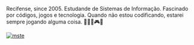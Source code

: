 Recifense, since 2005. Estudande de Sistemas de Informação. Fascinado por 
códigos, jogos e tecnologia. Quando não estou codificando, 
estarei sempre jogando alguma coisa. 👨🏻‍💻🎮👾

[![mste](![banner](https://github.com/Vnvinih/Vnvinih/assets/168032222/ec0c678e-7cf4-4fe2-8fca-6bdfa1a81fa8)
)](https://github.com/Vnvinih)

